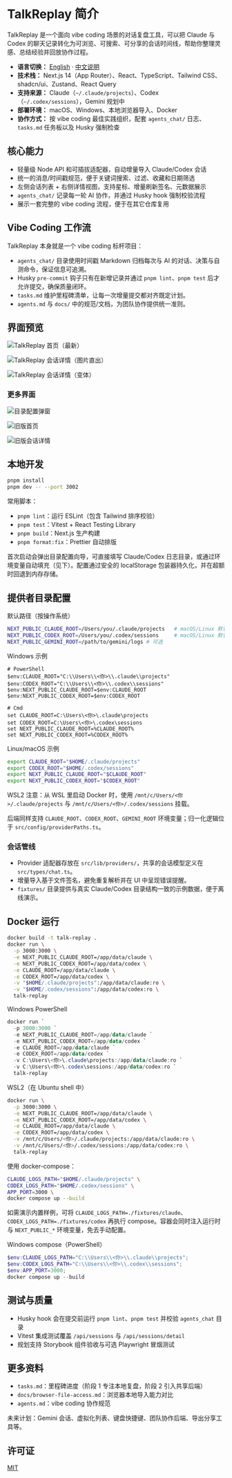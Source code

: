 # TalkReplay 简介

TalkReplay 是一个面向 vibe coding 场景的对话复盘工具，可以把 Claude 与 Codex 的聊天记录转化为可浏览、可搜索、可分享的会话时间线，帮助你整理灵感、总结经验并回放协作过程。

- **语言切换：** [English](README.md) · [中文说明](README.zh.md)
- **技术栈：** Next.js 14（App Router）、React、TypeScript、Tailwind CSS、shadcn/ui、Zustand、React Query
- **支持来源：** Claude（`~/.claude/projects`）、Codex（`~/.codex/sessions`），Gemini 规划中
- **部署环境：** macOS、Windows、本地浏览器导入、Docker
- **协作方式：** 按 vibe coding 最佳实践组织，配套 `agents_chat/` 日志、`tasks.md` 任务板以及 Husky 强制检查

## 核心能力

- 轻量级 Node API 和可插拔适配器，自动增量导入 Claude/Codex 会话
- 统一的消息/时间戳规范，便于关键词搜索、过滤、收藏和日期筛选
- 左侧会话列表 + 右侧详情视图，支持星标、增量刷新签名、元数据展示
- `agents_chat/` 记录每一轮 AI 协作，并通过 Husky hook 强制校验流程
- 展示一套完整的 vibe coding 流程，便于在其它仓库复用

## Vibe Coding 工作流

TalkReplay 本身就是一个 vibe coding 标杆项目：

- `agents_chat/` 目录使用时间戳 Markdown 归档每次与 AI 的对话、决策与自测命令，保证信息可追溯。
- Husky `pre-commit` 钩子只有在新增记录并通过 `pnpm lint`、`pnpm test` 后才允许提交，确保质量闭环。
- `tasks.md` 维护里程碑清单，让每一次增量提交都对齐既定计划。
- `agents.md` 与 `docs/` 中的规范/文档，为团队协作提供统一准则。

## 界面预览

![TalkReplay 首页（最新）](./docs/assets/home-updated.png)

![TalkReplay 会话详情（图片直出）](./docs/assets/detail-inline-images.png)

![TalkReplay 会话详情（变体）](./docs/assets/detail-inline-images-alt.png)

### 更多界面

![目录配置弹窗](./docs/assets/provider-setup.png)

![旧版首页](./docs/assets/app-home.png)

![旧版会话详情](./docs/assets/chat-detail.png)

## 本地开发

```bash
pnpm install
pnpm dev -- --port 3002
```

常用脚本：

- `pnpm lint`：运行 ESLint（包含 Tailwind 排序校验）
- `pnpm test`：Vitest + React Testing Library
- `pnpm build`：Next.js 生产构建
- `pnpm format:fix`：Prettier 自动排版

首次启动会弹出目录配置向导，可直接填写 Claude/Codex 日志目录，或通过环境变量自动填充（见下）。配置通过安全的 localStorage 包装器持久化，并在超额时回退到内存存储。

## 提供者目录配置

默认路径（按操作系统）

```bash
NEXT_PUBLIC_CLAUDE_ROOT=/Users/you/.claude/projects   # macOS/Linux 默认
NEXT_PUBLIC_CODEX_ROOT=/Users/you/.codex/sessions     # macOS/Linux 默认
NEXT_PUBLIC_GEMINI_ROOT=/path/to/gemini/logs # 可选
```

Windows 示例

```
# PowerShell
$env:CLAUDE_ROOT="C:\\Users\\<你>\\.claude\\projects"
$env:CODEX_ROOT="C:\\Users\\<你>\\.codex\\sessions"
$env:NEXT_PUBLIC_CLAUDE_ROOT=$env:CLAUDE_ROOT
$env:NEXT_PUBLIC_CODEX_ROOT=$env:CODEX_ROOT

# Cmd
set CLAUDE_ROOT=C:\Users\<你>\.claude\projects
set CODEX_ROOT=C:\Users\<你>\.codex\sessions
set NEXT_PUBLIC_CLAUDE_ROOT=%CLAUDE_ROOT%
set NEXT_PUBLIC_CODEX_ROOT=%CODEX_ROOT%
```

Linux/macOS 示例

```bash
export CLAUDE_ROOT="$HOME/.claude/projects"
export CODEX_ROOT="$HOME/.codex/sessions"
export NEXT_PUBLIC_CLAUDE_ROOT="$CLAUDE_ROOT"
export NEXT_PUBLIC_CODEX_ROOT="$CODEX_ROOT"
```

WSL2 注意：从 WSL 里启动 Docker 时，使用 `/mnt/c/Users/<你>/.claude/projects` 与 `/mnt/c/Users/<你>/.codex/sessions` 挂载。

后端同样支持 `CLAUDE_ROOT`、`CODEX_ROOT`、`GEMINI_ROOT` 环境变量；归一化逻辑位于 `src/config/providerPaths.ts`。

### 会话管线

- Provider 适配器存放在 `src/lib/providers/`，共享的会话模型定义在 `src/types/chat.ts`。
- 增量导入基于文件签名，避免重复解析并在 UI 中呈现错误提醒。
- `fixtures/` 目录提供与真实 Claude/Codex 目录结构一致的示例数据，便于离线演示。

## Docker 运行

```bash
docker build -t talk-replay .
docker run \
  -p 3000:3000 \
  -e NEXT_PUBLIC_CLAUDE_ROOT=/app/data/claude \
  -e NEXT_PUBLIC_CODEX_ROOT=/app/data/codex \
  -e CLAUDE_ROOT=/app/data/claude \
  -e CODEX_ROOT=/app/data/codex \
  -v "$HOME/.claude/projects":/app/data/claude:ro \
  -v "$HOME/.codex/sessions":/app/data/codex:ro \
  talk-replay
```

Windows PowerShell

```powershell
docker run `
  -p 3000:3000 `
  -e NEXT_PUBLIC_CLAUDE_ROOT=/app/data/claude `
  -e NEXT_PUBLIC_CODEX_ROOT=/app/data/codex `
  -e CLAUDE_ROOT=/app/data/claude `
  -e CODEX_ROOT=/app/data/codex `
  -v C:\Users\<你>\.claude\projects:/app/data/claude:ro `
  -v C:\Users\<你>\.codex\sessions:/app/data/codex:ro `
  talk-replay
```

WSL2（在 Ubuntu shell 中）

```bash
docker run \
  -p 3000:3000 \
  -e NEXT_PUBLIC_CLAUDE_ROOT=/app/data/claude \
  -e NEXT_PUBLIC_CODEX_ROOT=/app/data/codex \
  -e CLAUDE_ROOT=/app/data/claude \
  -e CODEX_ROOT=/app/data/codex \
  -v /mnt/c/Users/<你>/.claude/projects:/app/data/claude:ro \
  -v /mnt/c/Users/<你>/.codex/sessions:/app/data/codex:ro \
  talk-replay
```

使用 docker-compose：

```bash
CLAUDE_LOGS_PATH="$HOME/.claude/projects" \
CODEX_LOGS_PATH="$HOME/.codex/sessions" \
APP_PORT=3000 \
docker compose up --build
```

如需演示内置样例，可将 `CLAUDE_LOGS_PATH=./fixtures/claude`、`CODEX_LOGS_PATH=./fixtures/codex` 再执行 compose。容器会同时注入运行时与 `NEXT_PUBLIC_*` 环境变量，免去手动配置。

Windows compose（PowerShell）

```powershell
$env:CLAUDE_LOGS_PATH="C:\\Users\\<你>\\.claude\\projects";
$env:CODEX_LOGS_PATH="C:\\Users\\<你>\\.codex\\sessions";
$env:APP_PORT=3000;
docker compose up --build
```

## 测试与质量

- Husky hook 会在提交前运行 `pnpm lint`、`pnpm test` 并校验 `agents_chat` 目录
- Vitest 集成测试覆盖 `/api/sessions` 与 `/api/sessions/detail`
- 规划支持 Storybook 组件验收与可选 Playwright 冒烟测试

## 更多资料

- `tasks.md`：里程碑进度（阶段 1 专注本地复盘，阶段 2 引入共享后端）
- `docs/browser-file-access.md`：浏览器本地导入能力对比
- `agents.md`：vibe coding 协作规范

未来计划：Gemini 会话、虚拟化列表、键盘快捷键、团队协作后端、导出分享工具等。

## 许可证

[MIT](LICENSE)

